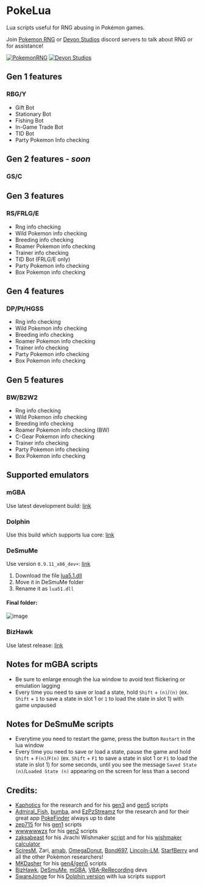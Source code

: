 # PokeLua
Lua scripts useful for RNG abusing in Pokémon games.

Join [Pokemon RNG](https://www.pokemonrng.com) or [Devon Studios](https://devonstudios.it) discord servers to talk about RNG or for assistance!

[![PokemonRNG](https://discordapp.com/assets/07dca80a102d4149e9736d4b162cff6f.ico)](https://www.discord.gg/d8JuAvg)
[![Devon Studios](https://discordapp.com/assets/07dca80a102d4149e9736d4b162cff6f.ico)](https://discord.gg/7gNVdkdBwA)

## Gen 1 features
### RBG/Y
* Gift Bot
* Stationary Bot
* Fishing Bot
* In-Game Trade Bot
* TID Bot
* Party Pokemon Info checking

## Gen 2 features - _soon_
### GS/C

## Gen 3 features
### RS/FRLG/E
* Rng info checking
* Wild Pokemon info checking
* Breeding info checking
* Roamer Pokemon info checking
* Trainer info checking
* TID Bot (FRLG/E only)
* Party Pokemon info checking
* Box Pokemon info checking

## Gen 4 features
### DP/Pt/HGSS
* Rng info checking
* Wild Pokemon info checking
* Breeding info checking
* Roamer Pokemon info checking
* Trainer info checking
* Party Pokemon info checking
* Box Pokemon info checking

## Gen 5 features
### BW/B2W2
* Rng info checking
* Wild Pokemon info checking
* Breeding info checking
* Roamer Pokemon info checking (BW)
* C-Gear Pokemon info checking
* Trainer info checking
* Party Pokemon info checking
* Box Pokemon info checking

## Supported emulators
### mGBA
Use latest development build: [link](https://mgba.io/downloads.html#desktop-os-1)

### Dolphin
Use this build which supports lua core: [link](https://github.com/Real96/Dolphin-Lua-Core/releases)

### DeSmuMe
Use version `0.9.11_x86_dev+`: [link](https://sourceforge.net/projects/desmume/files/desmume/0.9.11/desmume-0.9.11-win32-dev.zip/download)

1) Download the file [lua5.1.dll](https://sourceforge.net/projects/luabinaries/files/5.1.5/Windows%20Libraries/Dynamic/lua-5.1.5_Win32_dll17_lib.zip/download)
2) Move it in DeSmuMe folder
3) Rename it as `lua51.dll`

#### Final folder:
![image](https://github.com/Real96/PokeLua/assets/20956021/e6a21f63-ba96-4cc6-82fa-e9fba93537c6)

### BizHawk
Use latest release: [link](https://github.com/TASEmulators/BizHawk/releases)

## Notes for mGBA scripts
* Be sure to enlarge enough the lua window to avoid text flickering or emulation lagging
* Every time you need to save or load a state, hold `Shift` + `(n)`/`(n)` (ex. `Shift` + `1` to save a state in slot 1 or `1` to load the state in slot 1) with game unpaused

## Notes for DeSmuMe scripts
* Everytime you need to restart the game, press the button `Restart` in the lua window
* Every time you need to save or load a state, pause the game and hold `Shift` + `F(n)`/`F(n)` (ex. `Shift` + `F1` to save a state in slot 1 or `F1` to load the state in slot 1) for some seconds, until you see the message `Saved State (n)`/`Loaded State (n)` appearing on the screen for less than a second


## Credits:
* [Kaphotics](https://github.com/kwsch) for the research and for his [gen3](https://projectpokemon.org/home/forums/topic/15187-gen-3-lua-scripts) and [gen5](https://projectpokemon.org/home/forums/topic/15140-pokemon-bw-lua-scripts) scripts
* [Admiral_Fish](https://github.com/Admiral-Fish), [bumba](https://github.com/pkmnbumba), and [EzPzStreamz](https://github.com/SteveCookTU) for the research and for their great app [PokeFinder](https://github.com/Admiral-Fish/PokeFinder) always up to date
* [zep715](https://github.com/zep715) for his [gen1](https://github.com/zep715/rbylua) scripts
* [wwwwwwzx](https://github.com/wwwwwwzx) for his [gen2](https://github.com/wwwwwwzx/gsclua) scripts
* [zaksabeast](https://github.com/zaksabeast) for his Jirachi Wishmaker [script](https://www.reddit.com/r/pokemonrng/comments/5ny1el/scripts_and_guide_to_help_automate_rnging_a_shiny) and for his [wishmaker calculator](https://gist.github.com/zaksabeast/600fdd9579aaa4dde5b93f7207ea6550) 
* [SciresM](https://github.com/SciresM), Zari, [amab](https://github.com/AskMeAboutBirds), [OmegaDonut](https://github.com/OmegaDonut), [Bond697](https://github.com/Bond697), [Lincoln-LM](https://github.com/Lincoln-LM), [StarfBerry](https://github.com/StarfBerry) and all the other Pokémon researchers!
* [MKDasher](https://github.com/mkdasher) for his [gen4/gen5](https://www.dropbox.com/s/qx2fo1zc44p1jr7/Pokemon%20Gen%204-5%20Lua%20script.rar) scripts
* [BizHawk](https://github.com/TASEmulators/BizHawk), [DeSmuMe](https://github.com/TASEmulators/desmume), [mGBA](https://github.com/mgba-emu/mgba), [VBA-ReRecording](https://github.com/TASEmulators/vba-rerecording) devs
* [SwareJonge](https://github.com/SwareJonge) for his [Dolphin version](https://github.com/SwareJonge/Dolphin-Lua-Core) with lua scripts support
